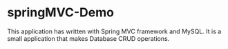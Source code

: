 # springMVC-Demo
This application has written with Spring MVC framework and MySQL. It is a small application that makes Database CRUD operations.
